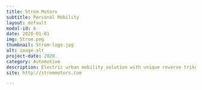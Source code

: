 ```yaml
---
title: Strom Motors
subtitle: Personal Mobility
layout: default
modal-id: 6
date: 2020-01-01
img: Strom.png
thumbnail: Strom-logo.jpg
alt: image-alt
project-date: 2020
category: Automotive
description: Electric urban mobility solution with unique reverse trike design (Exited 2022)
site: http://strommotors.com

---
```


